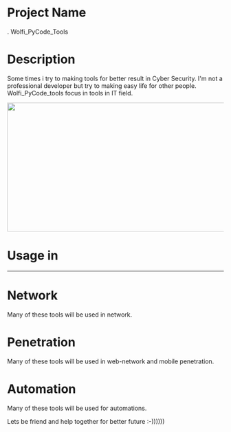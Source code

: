 # Project Name
  . Wolfi_PyCode_Tools
# Description 
Some times i try to making tools for better result in Cyber Security.
I'm not a professional developer but try to making easy life for other people.
Wolfi_PyCode_tools focus in tools in IT field.

<img width="1000" height="300" src="https://wallpaperaccess.com/full/222143.jpg">

# Usage in
--------------------------------------------------------------------

# Network
Many of these tools will be used in network.
# Penetration
Many of these tools will be used in web-network and mobile penetration.
# Automation
Many of these tools will be used for automations.


Lets be friend and help together for better future :-))))))


